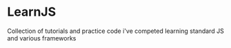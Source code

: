 # LearnJS
Collection of tutorials and practice code i've competed learning standard JS and various frameworks
